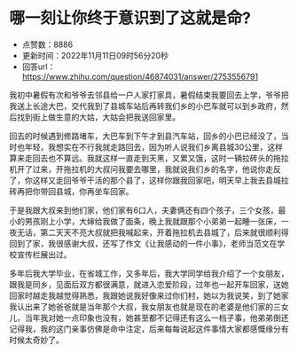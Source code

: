 # 哪一刻让你终于意识到了这就是命?
- 点赞数：8886
- 更新时间：2022年11月11日09时56分20秒
- 回答url：https://www.zhihu.com/question/46874031/answer/2753556791
<body>
 <p data-pid="ZotX94Y_">我初中暑假有次和爷爷去邻县给一户人家打家具，暑假结束我要回去上学，爷爷把我送上长途大巴，交代我到了县城车站后再转我们乡的小巴车就可以到乡政府，然后找到街上做生意的大姑，大姑会把我送回家里。</p>
 <p data-pid="FyMB3PM_">回去的时候遇到修路堵车，大巴车到下午才到县汽车站，回乡的小巴已经没了，当时也年轻，我想实在不行我就走路回去，因为听人说我们乡离县城30公里，这样算来走回去也不算远。我就这样一直走到天黑，又累又饿，这时一辆拉砖头的拖拉机开了过来，开拖拉机的大叔问我要去哪里，我就说我们乡的名字，他说你走反了，你这样又走回爷爷干活的那个县了，这样你跟我回家吧，明天早上我去县城拉砖再把你带回县城，你再坐车回家。</p>
 <p data-pid="z3aMtSss">于是我跟大叔来到他们家，他们家有6口人，夫妻俩还有四个孩子，三个女孩，最小的男孩刚上小学，大婶给我做了面条，晚上我就跟那个小弟弟一起睡一张床，一夜无话，第二天天不亮大叔就把我喊起来，开着拖拉机去县城了，后来就很顺利得回到了家，我很感谢大叔，还写了作文《让我感动的一件小事》，老师当范文在学校宣传栏展出过。</p>
 <p data-pid="mDGNqWUR">多年后我大学毕业，在省城工作，又多年后，我大学同学给我介绍了一个女朋友，跟我是同乡，见面后双方都很满意，就进入恋爱阶段，过年也一起开车回家，送她回家时越走我越觉得熟悉，我跟她说我好像来过你们村，她以为我说笑，到了她家我认出来了她爸爸就是当年那个大叔，我女朋友也就是现在的老婆是他们家的三女儿，当年我对她一点印象也没有，她甚至都不记得还有这么一档子事，他弟弟倒还记得我，我的这门亲事仿佛是命中注定，后来每每说起这件事情大家都感慨缘分有时候太奇妙了。</p>
</body>